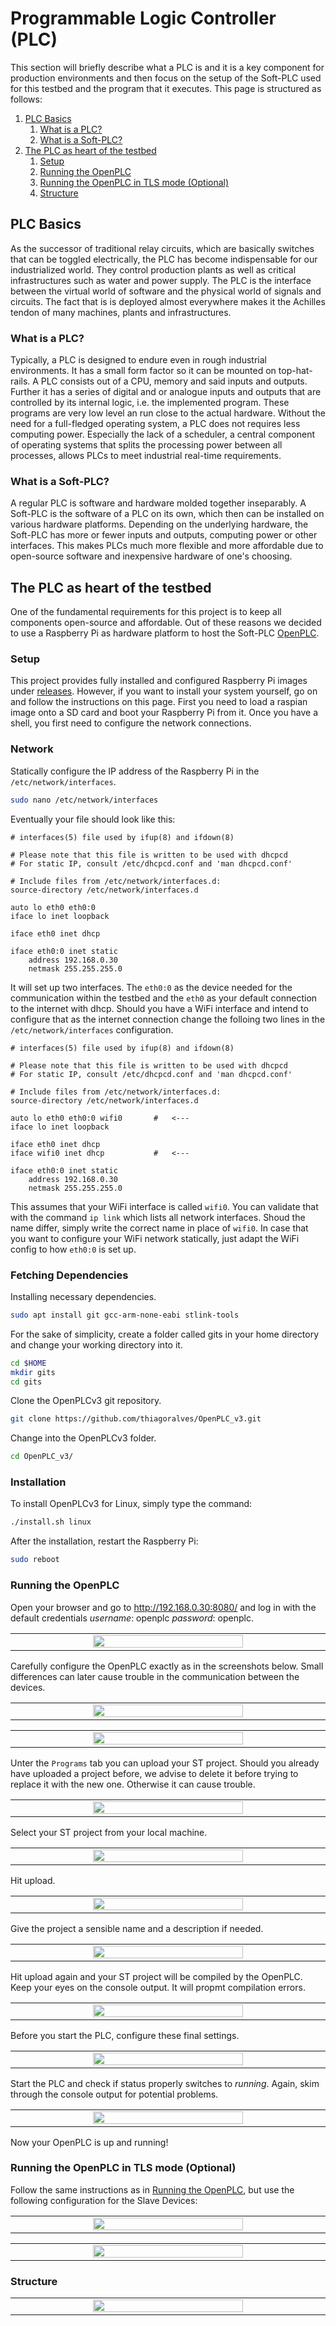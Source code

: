 # Programmable Logic Controller (PLC)
This section will briefly describe what a PLC is and it is a key component for production environments and then focus on
the setup of the Soft-PLC used for this testbed and the program that it executes. This page is structured as follows:

1. [PLC Basics](#plc-basics)
    1. [What is a PLC?](#what-is-a-plc?)
    2. [What is a Soft-PLC?](#what-is-a-soft-plc?)
2. [The PLC as heart of the testbed](#the-plc-as-heart-of-the-testbed)
    1. [Setup](#setup)
    2. [Running the OpenPLC](#running-the-openplc)
    3. [Running the OpenPLC in TLS mode (Optional)](#running-the-openplc-in-tls-mode-optional)
    4. [Structure](#structure)

## PLC Basics
As the successor of traditional relay circuits, which are basically switches that can be toggled electrically, the PLC
has become indispensable for our industrialized world. They control production plants as well as critical
infrastructures such as water and power supply. The PLC is the interface between the virtual world of software and the
physical world of signals and circuits. The fact that is is deployed almost everywhere makes it the Achilles tendon of
many machines, plants and infrastructures.

### What is a PLC?
Typically, a PLC is designed to endure even in rough industrial environments. It has a small form factor so it can be
mounted on top-hat-rails. A PLC consists out of a CPU, memory and said inputs and outputs. Further it has a series of
digital and or analogue inputs and outputs that are controlled by its internal logic, i.e. the implemented program.
These programs are very low level an run close to the actual hardware. Without the need for a full-fledged operating
system, a PLC does not requires less computing power. Especially the lack of a scheduler, a central component of
operating systems that splits the processing power between all processes, allows PLCs to meet industrial real-time
requirements.

### What is a Soft-PLC?
A regular PLC is software and hardware molded together inseparably. A Soft-PLC is the software of a PLC on its own, which
then can be installed on various hardware platforms. Depending on the underlying hardware, the Soft-PLC has more or
fewer inputs and outputs, computing power or other interfaces. This makes PLCs much more flexible and more affordable
due to open-source software and inexpensive hardware of one's choosing. 

## The PLC as heart of the testbed
One of the fundamental requirements for this project is to keep all components open-source and affordable. Out of these
reasons we decided to use a Raspberry Pi as hardware platform to host the Soft-PLC
[OpenPLC](https://openplcproject.com). 

### Setup
This project provides fully installed and configured Raspberry Pi images under [releases](https://github.com/hsainnos/LICSTER/releases). However, if you want to install your system yourself, go on and follow the instructions on this page. First you need to load a raspian image onto a SD card and boot your Raspberry Pi from it. Once you have a shell, you first need to configure the network connections.

### Network
Statically configure the IP address of the Raspberry Pi in the `/etc/network/interfaces`.

```zsh
sudo nano /etc/network/interfaces
```

Eventually your file should look like this:

```
# interfaces(5) file used by ifup(8) and ifdown(8)

# Please note that this file is written to be used with dhcpcd
# For static IP, consult /etc/dhcpcd.conf and 'man dhcpcd.conf'

# Include files from /etc/network/interfaces.d:
source-directory /etc/network/interfaces.d

auto lo eth0 eth0:0
iface lo inet loopback

iface eth0 inet dhcp

iface eth0:0 inet static
    address 192.168.0.30
    netmask 255.255.255.0

```

It will set up two interfaces. The `eth0:0` as the device needed for the communication within the testbed and the `eth0` as your default connection to the internet with dhcp. Should you have a WiFi interface and intend to configure that as the internet connection change the folloing two lines in the `/etc/network/interfaces` configuration.

```
# interfaces(5) file used by ifup(8) and ifdown(8)

# Please note that this file is written to be used with dhcpcd
# For static IP, consult /etc/dhcpcd.conf and 'man dhcpcd.conf'

# Include files from /etc/network/interfaces.d:
source-directory /etc/network/interfaces.d

auto lo eth0 eth0:0 wifi0       #   <---
iface lo inet loopback

iface eth0 inet dhcp
iface wifi0 inet dhcp           #   <---

iface eth0:0 inet static
    address 192.168.0.30
    netmask 255.255.255.0

```
This assumes that your WiFi interface is called `wifi0`. You can validate that with the command `ip link` which lists all network interfaces. Shoud the name differ, simply write the correct name in place of `wifi0`. In case that you want to configure your WiFi network statically, just adapt the WiFi config to how `eth0:0` is set up.


### Fetching Dependencies
Installing necessary dependencies.
```zsh
sudo apt install git gcc-arm-none-eabi stlink-tools
```

For the sake of simplicity, create a folder called gits in your home directory and change your working directory into it.
```zsh
cd $HOME
mkdir gits
cd gits
```

Clone the OpenPLCv3 git repository.
```zsh
git clone https://github.com/thiagoralves/OpenPLC_v3.git
```

Change into the OpenPLCv3 folder.
```zsh
cd OpenPLC_v3/
```

### Installation
To install OpenPLCv3 for Linux, simply type the command:
```zsh
./install.sh linux
```

After the installation, restart the Raspberry Pi:
```zsh
sudo reboot
```

### Running the OpenPLC
Open your browser and go to http://192.168.0.30:8080/ and log in with the default credentials *username*: openplc *password*: openplc.

<table align="center"><tr><td align="center" width="9999">
<img src="images/login.png" width=70%></img>
</td></tr></table>

Carefully configure the OpenPLC exactly as in the screenshots below. Small differences can later cause trouble in the communication between the devices.

<table align="center"><tr><td align="center" width="9999">
<img src="images/slave_device01.png" width=70%></img>
</td></tr></table>

<table align="center"><tr><td align="center" width="9999">
<img src="images/slave_device02.png" width=70%></img>
</td></tr></table>

Unter the `Programs` tab you can upload your ST project. Should you already have uploaded a project before, we advise to delete it before trying to replace it with the new one. Otherwise it can cause trouble.

<table align="center"><tr><td align="center" width="9999">
<img src="images/upload.png" width=70%></img>
</td></tr></table>

Select your ST project from your local machine.

<table align="center"><tr><td align="center" width="9999">
<img src="images/select.png" width=70%></img>
</td></tr></table>

Hit upload.

<table align="center"><tr><td align="center" width="9999">
<img src="images/upload2.png" width=70%></img>
</td></tr></table>

Give the project a sensible name and a description if needed.

<table align="center"><tr><td align="center" width="9999">
<img src="images/name.png" width=70%></img>
</td></tr></table>

Hit upload again and your ST project will be compiled by the OpenPLC. Keep your eyes on the console output. It will propmt compilation errors.

<table align="center"><tr><td align="center" width="9999">
<img src="images/compile.png" width=70%></img>
</td></tr></table>

Before you start the PLC, configure these final settings.

<table align="center"><tr><td align="center" width="9999">
<img src="images/settings.png" width=70%></img>
</td></tr></table>

Start the PLC and check if status properly switches to *running*. Again, skim through the console output for potential problems.

<table align="center"><tr><td align="center" width="9999">
<img src="images/start.png" width=70%></img>
</td></tr></table>

Now your OpenPLC is up and running!

### Running the OpenPLC in TLS mode (Optional)
Follow the same instructions as in [Running the OpenPLC](#running-the-openplc), but use the following configuration for the Slave Devices:

<table align="center"><tr><td align="center" width="9999">
<img src="images/slave_device01_tls.png" width=70%></img>
</td></tr></table>

<table align="center"><tr><td align="center" width="9999">
<img src="images/slave_device02_tls.png" width=70%></img>
</td></tr></table>

### Structure
<table align="center"><tr><td align="center" width="9999">
<img src="images/list-network.png" width=70%></img>
</td></tr></table>

